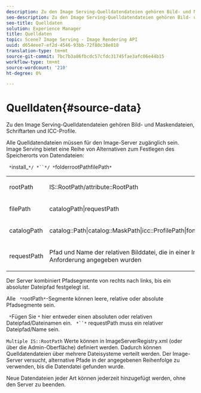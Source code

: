 ```yaml
---
description: Zu den Image Serving-Quelldatendateien gehören Bild- und Maskendateien, Schriftarten und ICC-Profile.
seo-description: Zu den Image Serving-Quelldatendateien gehören Bild- und Maskendateien, Schriftarten und ICC-Profile.
seo-title: Quelldaten
solution: Experience Manager
title: Quelldaten
topic: Scene7 Image Serving - Image Rendering API
uuid: d654eee7-ef2d-4546-93bb-72f80c38e018
translation-type: tm+mt
source-git-commit: 7bc7b3a86fbcdc57cfdc31745fae3afc06e44b15
workflow-type: tm+mt
source-wordcount: '210'
ht-degree: 0%

---
```



# Quelldaten{#source-data}

Zu den Image Serving-Quelldatendateien gehören Bild- und Maskendateien, Schriftarten und ICC-Profile.

Alle Quelldatendateien müssen für den Image-Server zugänglich sein. Image Serving bietet eine Reihe von Alternativen zum Festlegen des Speicherorts von Datendateien:

` *`install_`*/ *``*/ *`folderrootPathfilePath`*`

<table id="simpletable_26686444C7EF46D6BC4C0490C8010BF9"> 
 <tr class="strow"> 
  <td class="stentry"> <p><span class="codeph"> <span class="varname"> rootPath</span></span> </p></td> 
  <td class="stentry"> <p><span class="codeph"> IS::RootPath/attribute::RootPath</span> </p></td> 
 </tr> 
 <tr class="strow"> 
  <td class="stentry"> <p><span class="codeph"> <span class="varname"> filePath  </span></span> </p></td> 
  <td class="stentry"> <p><span class="codeph"> catalogPath|requestPath</span> </p></td> 
 </tr> 
 <tr class="strow"> 
  <td class="stentry"> <p><span class="codeph"> <span class="varname"> catalogPath</span></span> </p></td> 
  <td class="stentry"> <p><span class="codeph"> catalog::Path|catalog::MaskPath|icc::ProfilePath|font::FontPath|font::MetricsPath</span> </p></td> 
 </tr> 
 <tr class="strow"> 
  <td class="stentry"> <p><span class="codeph"> <span class="varname"> requestPath</span></span> </p></td> 
  <td class="stentry"> <p><span class="codeph"> Pfad und Name der relativen Bilddatei, die in einer Image Serving-HTTP-Anforderung angegeben wurden</span> </p></td> 
 </tr> 
</table>

Der Server kombiniert Pfadsegmente von rechts nach links, bis ein absoluter Dateipfad festgelegt ist.

Alle ` *`rootPath`*`-Segmente können leere, relative oder absolute Pfadsegmente sein.

` *`Fügen Sie `*` hier entweder einen absoluten oder relativen Dateipfad/Dateinamen ein. ` *``*` requestPath muss ein relativer Dateipfad/Name sein.

`Multiple IS::RootPath` Werte können in ImageServerRegistry.xml (oder über die Admin-Oberfläche) definiert werden. Dadurch können Quelldatendateien über mehrere Dateisysteme verteilt werden. Der Image-Server versucht, alternative Pfade in der angegebenen Reihenfolge zu verwenden, bis die Datendatei gefunden wurde.

Neue Datendateien jeder Art können jederzeit hinzugefügt werden, ohne den Server zu beenden.
